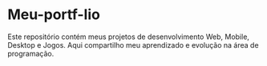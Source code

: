 # Meu-portf-lio
Este repositório contém meus projetos de desenvolvimento Web, Mobile, Desktop e Jogos.   Aqui compartilho meu aprendizado e evolução na área de programação.
